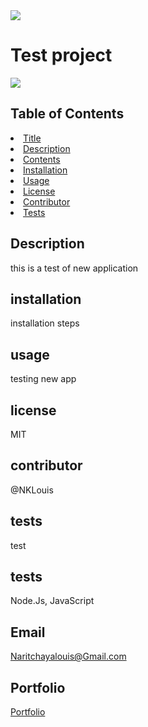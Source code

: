 
<img src= "https://img.shields.io/badge/License-MIT-green">
<h1> Test project</h1>
<img src="https://avatars3.githubusercontent.com/u/58704859?v=4">
    
<h2> Table of Contents </h2>
<li><a href="#title">Title</a></li>
<li><a href="#description">Description</a></li>  
<li><a href="#contents">Contents</a></li> 
<li><a href="#installation">Installation</a></li> 
<li><a href="#usage">Usage</a></li> 
<li><a href="#license">License</a></li> 
<li><a href="#contributor">Contributor</a></li>   
<li><a href="#tests">Tests</a></li> 
  
<h2 id="description"> Description </h2>
<p>this is a test of new application</p>

<h2 id="description"> installation </h2>
<p>installation steps</p>

<h2 id="description"> usage </h2>
<p>testing new app</p>

<h2 id="description"> license </h2>
<p>MIT</p>

<h2 id="description"> contributor </h2>
<p>@NKLouis</p>

<h2 id="description"> tests </h2>
<p>test</p>

<h2 id="description"> tests </h2>
<p> Node.Js, JavaScript</p>

<h2 id="email"> Email </h2>
<a href= "Email:Naritchayalouis@Gmail.com">Naritchayalouis@Gmail.com</a> 

<h2 id="portfolio"> Portfolio </h2>
<a href= "https://nklouis.github.io/Portfolio/">Portfolio</a> 